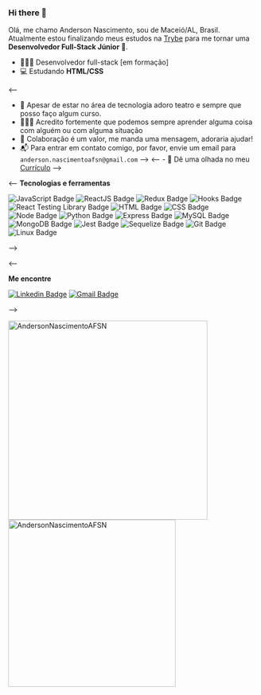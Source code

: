 ### Hi there 👋

<!--
**AndersonNascimentoAFSN/AndersonNascimentoAFSN** is a ✨ _special_ ✨ repository because its `README.md` (this file) appears on your GitHub profile.

Here are some ideas to get you started:

- 🔭 I’m currently working on ...
- 🌱 I’m currently learning ...
- 👯 I’m looking to collaborate on ...
- 🤔 I’m looking for help with ...
- 💬 Ask me about ...
- 📫 How to reach me: ...
- 😄 Pronouns: ...
- ⚡ Fun fact: ...
-->



Olá, me chamo Anderson Nascimento, sou de Maceió/AL, Brasil. Atualmente estou finalizando meus estudos na [Trybe](https://www.betrybe.com/) para me tornar uma **Desenvolvedor Full-Stack Júnior** 🚀.

- 👩🏽‍💻 Desenvolvedor full-stack [em formação]
- 💻 Estudando **HTML/CSS**

<--
- 🎨 Apesar de estar no área de tecnologia adoro teatro e sempre que posso faço algum curso.
- 👩🏽‍🎓 Acredito fortemente que podemos sempre aprender alguma coisa com alguém ou com alguma situação
- 💬 Colaboração é um valor, me manda uma mensagem, adoraria ajudar!
- 📬 Para entrar em contato comigo, por favor, envie um email para `anderson.nascimentoafsn@gmail.com`
-->
<-- - 📄 Dê uma olhada no meu [Currículo](https://gitconnected.com/gomesanac/resume) -->

<-- **Tecnologias e ferramentas**

![JavaScript Badge](https://img.shields.io/badge/-JavaScript-yellow?style=flat-square&logo=JavaScript&logoColor=white)
![ReactJS Badge](https://img.shields.io/badge/-React-61DAFB?style=flat-square&logo=React&logoColor=black)
![Redux Badge](https://img.shields.io/badge/-Redux-764ABC?style=flat-square&logo=Redux&logoColor=white)
![Hooks Badge](https://img.shields.io/badge/-Hooks-61DAFB?style=flat-square&logo=React&logoColor=black)
![React Testing Library Badge](https://img.shields.io/badge/-RTL-61DAFB?style=flat-square&logo=react&logoColor=black)
![HTML Badge](https://img.shields.io/badge/-HTML-E34F26?style=flat-square&logo=html5&logoColor=white)
![CSS Badge](https://img.shields.io/badge/-CSS-1572B6?style=flat-square&logo=css3&logoColor=white)
![Node Badge](https://img.shields.io/badge/-Node.js-339933?style=flat-square&logo=node.js&logoColor=white)
![Python Badge](https://img.shields.io/badge/-Python-306998?style=flat-square&logo=python&logoColor=white)
![Express Badge](https://img.shields.io/badge/-Express.js-grey?style=flat-square&logo=expressjs&logoColor=white)
![MySQL Badge](https://img.shields.io/badge/-MySQL-4479A1?style=flat-square&logo=MySQL&logoColor=white)
![MongoDB Badge](https://img.shields.io/badge/-MongoDB-47A248?style=flat-square&logo=mongodb&logoColor=white)
![Jest Badge](https://img.shields.io/badge/-Jest-C21325?style=flat-square&logo=jest&logoColor=white)
![Sequelize Badge](https://img.shields.io/badge/-Sequelize-357bbe?style=flat-square&logo=sequelize&logoColor=white)
![Git Badge](https://img.shields.io/badge/-Git-F05032?style=flat-square&logo=git&logoColor=white)
![Linux Badge](https://img.shields.io/badge/-Linux-FCC624?style=flat-square&logo=Linux&logoColor=black)

-->

<--

**Me encontre**

[![Linkedin Badge](https://img.shields.io/badge/-LinkedIn-0077B5?style=flat-square&logo=Linkedin&logoColor=white&link=https://www.linkedin.com/in/gomesanac/)](https://www.linkedin.com/in/gomesanac/)
[![Gmail Badge](https://img.shields.io/badge/-Gmail-D14836?style=flat-square&logo=Gmail&logoColor=white&link=mailto:gomes.anac03@gmail.com)](mailto:gomes.anac03@gmail.com)


-->



<a href="https://github.com/gomesanac">
  <img align="center" width="400px" src="https://github-readme-stats.vercel.app/api?username=AndersonNascimentoAFSN&show_icons=true&theme=dracula" alt="AndersonNascimentoAFSN" />
</a>
<a href="https://github.com/gomesanac">
  <img align="center" width="336px" src="https://github-readme-stats.vercel.app/api/top-langs/?username=AndersonNascimentoAFSN&layout=compact&theme=dracula" alt="AndersonNascimentoAFSN" />
</a>

